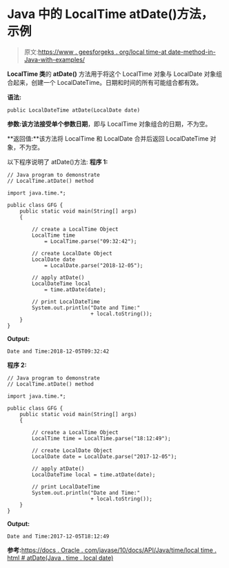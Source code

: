 # Java 中的 LocalTime atDate()方法，示例

> 原文:[https://www . geesforgeks . org/local time-at date-method-in-Java-with-examples/](https://www.geeksforgeeks.org/localtime-atdate-method-in-java-with-examples/)

**LocalTime 类**的 **atDate()** 方法用于将这个 LocalTime 对象与 LocalDate 对象组合起来，创建一个 LocalDateTime。日期和时间的所有可能组合都有效。

**语法:**

```
public LocalDateTime atDate(LocalDate date)

```

**参数:**该方法接受单个参数**日期**，即与 LocalTime 对象组合的日期，不为空。

**返回值:**该方法将 LocalTime 和 LocalDate 合并后返回 LocalDateTime 对象，不为空。

以下程序说明了 atDate()方法:
**程序 1:**

```
// Java program to demonstrate
// LocalTime.atDate() method

import java.time.*;

public class GFG {
    public static void main(String[] args)
    {

        // create a LocalTime Object
        LocalTime time
            = LocalTime.parse("09:32:42");

        // create LocalDate Object
        LocalDate date
            = LocalDate.parse("2018-12-05");

        // apply atDate()
        LocalDateTime local
            = time.atDate(date);

        // print LocalDateTime
        System.out.println("Date and Time:"
                           + local.toString());
    }
}
```

**Output:**

```
Date and Time:2018-12-05T09:32:42

```

**程序 2:**

```
// Java program to demonstrate
// LocalTime.atDate() method

import java.time.*;

public class GFG {
    public static void main(String[] args)
    {

        // create a LocalTime Object
        LocalTime time = LocalTime.parse("18:12:49");

        // create LocalDate Object
        LocalDate date = LocalDate.parse("2017-12-05");

        // apply atDate()
        LocalDateTime local = time.atDate(date);

        // print LocalDateTime
        System.out.println("Date and Time:"
                           + local.toString());
    }
}
```

**Output:**

```
Date and Time:2017-12-05T18:12:49

```

**参考:**[https://docs . Oracle . com/javase/10/docs/API/Java/time/local time . html # atDate(Java . time . local date)](https://docs.oracle.com/javase/10/docs/api/java/time/LocalTime.html#atDate(java.time.LocalDate))